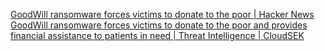 
[GoodWill ransomware forces victims to donate to the poor | Hacker News](https://news.ycombinator.com/item?id=31527446)
[GoodWill ransomware forces victims to donate to the poor and provides financial assistance to patients in need | Threat Intelligence | CloudSEK](https://www.cloudsek.com/threatintelligence/goodwill-ransomware-forces-victims-to-donate-to-the-poor-and-provides-financial-assistance-to-patients-in-need)
